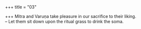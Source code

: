 +++
title = "03"

+++
Mitra and Varuṇa take pleasure in our sacrifice to their liking.  
– Let them sit down upon the ritual grass to drink the soma.  